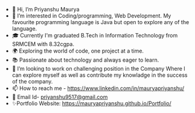 - 👋 Hi, I’m Priyanshu Maurya
- 👀 I’m interested in Coding/programming, Web Development. My favourite programming language is Java but open to explore any of the language.
- 🎓 Currently I'm graduated B.Tech in Information Technology from SRMCEM with 8.32cgpa.
- 🌍 Exploring the world of code, one project at a time.
- 📚 Passionate about technology and always eager to learn. 
- 💞️ I’m looking to work on challenging position in the Company Where I can explore myself as well as contribute my knowladge in the success of the company.
- 📫 How to reach me - https://www.linkedin.com/in/mauryapriyanshu/
- 📧 Email Id- priyanshu9517@gmail.com
- ✨Portfolio Website: https://mauryapriyanshu.github.io/Portfolio/

<!---
MauryaPriyanshu/MauryaPriyanshu is a ✨ special ✨ repository because its `README.md` (this file) appears on your GitHub profile.
You can click the Preview link to take a look at your changes.
--->
